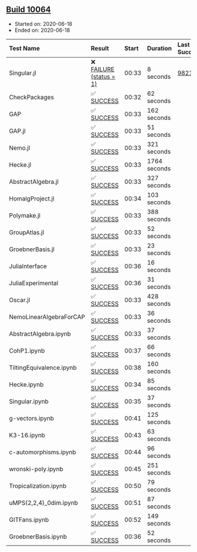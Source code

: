 ## [Build 10064](https://oscarci.mathematik.uni-kl.de/job/oscar/10064/)

* Started on: 2020-06-18
* Ended on: 2020-06-18

| Test Name    | Result | Start | Duration | Last Success | First Failure |
|:-------------|:-------|:------|:---------|:-------------|:--------------|
| Singular.jl | ❌ [FAILURE (status = 1)](https://oscarci.mathematik.uni-kl.de/job/oscar/10064/artifact/logs/build-10064/Singular.jl.log) | 00:33 | 8 seconds | [9821](https://oscarci.mathematik.uni-kl.de/job/oscar/9821/) | [9822](https://oscarci.mathematik.uni-kl.de/job/oscar/9822/) |
| CheckPackages | ✅ [SUCCESS](https://oscarci.mathematik.uni-kl.de/job/oscar/10064/artifact/logs/build-10064/CheckPackages.log) | 00:32 | 62 seconds |  |  |
| GAP | ✅ [SUCCESS](https://oscarci.mathematik.uni-kl.de/job/oscar/10064/artifact/logs/build-10064/GAP.log) | 00:33 | 162 seconds |  |  |
| GAP.jl | ✅ [SUCCESS](https://oscarci.mathematik.uni-kl.de/job/oscar/10064/artifact/logs/build-10064/GAP.jl.log) | 00:33 | 51 seconds |  |  |
| Nemo.jl | ✅ [SUCCESS](https://oscarci.mathematik.uni-kl.de/job/oscar/10064/artifact/logs/build-10064/Nemo.jl.log) | 00:33 | 321 seconds |  |  |
| Hecke.jl | ✅ [SUCCESS](https://oscarci.mathematik.uni-kl.de/job/oscar/10064/artifact/logs/build-10064/Hecke.jl.log) | 00:33 | 1764 seconds |  |  |
| AbstractAlgebra.jl | ✅ [SUCCESS](https://oscarci.mathematik.uni-kl.de/job/oscar/10064/artifact/logs/build-10064/AbstractAlgebra.jl.log) | 00:33 | 327 seconds |  |  |
| HomalgProject.jl | ✅ [SUCCESS](https://oscarci.mathematik.uni-kl.de/job/oscar/10064/artifact/logs/build-10064/HomalgProject.jl.log) | 00:34 | 103 seconds |  |  |
| Polymake.jl | ✅ [SUCCESS](https://oscarci.mathematik.uni-kl.de/job/oscar/10064/artifact/logs/build-10064/Polymake.jl.log) | 00:33 | 388 seconds |  |  |
| GroupAtlas.jl | ✅ [SUCCESS](https://oscarci.mathematik.uni-kl.de/job/oscar/10064/artifact/logs/build-10064/GroupAtlas.jl.log) | 00:33 | 52 seconds |  |  |
| GroebnerBasis.jl | ✅ [SUCCESS](https://oscarci.mathematik.uni-kl.de/job/oscar/10064/artifact/logs/build-10064/GroebnerBasis.jl.log) | 00:33 | 23 seconds |  |  |
| JuliaInterface | ✅ [SUCCESS](https://oscarci.mathematik.uni-kl.de/job/oscar/10064/artifact/logs/build-10064/JuliaInterface.log) | 00:36 | 16 seconds |  |  |
| JuliaExperimental | ✅ [SUCCESS](https://oscarci.mathematik.uni-kl.de/job/oscar/10064/artifact/logs/build-10064/JuliaExperimental.log) | 00:36 | 31 seconds |  |  |
| Oscar.jl | ✅ [SUCCESS](https://oscarci.mathematik.uni-kl.de/job/oscar/10064/artifact/logs/build-10064/Oscar.jl.log) | 00:33 | 428 seconds |  |  |
| NemoLinearAlgebraForCAP | ✅ [SUCCESS](https://oscarci.mathematik.uni-kl.de/job/oscar/10064/artifact/logs/build-10064/NemoLinearAlgebraForCAP.log) | 00:33 | 36 seconds |  |  |
| AbstractAlgebra.ipynb | ✅ [SUCCESS](https://oscarci.mathematik.uni-kl.de/job/oscar/10064/artifact/logs/build-10064/AbstractAlgebra.ipynb.log) | 00:33 | 37 seconds |  |  |
| CohP1.ipynb | ✅ [SUCCESS](https://oscarci.mathematik.uni-kl.de/job/oscar/10064/artifact/logs/build-10064/CohP1.ipynb.log) | 00:37 | 66 seconds |  |  |
| TiltingEquivalence.ipynb | ✅ [SUCCESS](https://oscarci.mathematik.uni-kl.de/job/oscar/10064/artifact/logs/build-10064/TiltingEquivalence.ipynb.log) | 00:38 | 160 seconds |  |  |
| Hecke.ipynb | ✅ [SUCCESS](https://oscarci.mathematik.uni-kl.de/job/oscar/10064/artifact/logs/build-10064/Hecke.ipynb.log) | 00:34 | 85 seconds |  |  |
| Singular.ipynb | ✅ [SUCCESS](https://oscarci.mathematik.uni-kl.de/job/oscar/10064/artifact/logs/build-10064/Singular.ipynb.log) | 00:35 | 37 seconds |  |  |
| g-vectors.ipynb | ✅ [SUCCESS](https://oscarci.mathematik.uni-kl.de/job/oscar/10064/artifact/logs/build-10064/g-vectors.ipynb.log) | 00:41 | 125 seconds |  |  |
| K3-16.ipynb | ✅ [SUCCESS](https://oscarci.mathematik.uni-kl.de/job/oscar/10064/artifact/logs/build-10064/K3-16.ipynb.log) | 00:43 | 63 seconds |  |  |
| c-automorphisms.ipynb | ✅ [SUCCESS](https://oscarci.mathematik.uni-kl.de/job/oscar/10064/artifact/logs/build-10064/c-automorphisms.ipynb.log) | 00:44 | 96 seconds |  |  |
| wronski-poly.ipynb | ✅ [SUCCESS](https://oscarci.mathematik.uni-kl.de/job/oscar/10064/artifact/logs/build-10064/wronski-poly.ipynb.log) | 00:45 | 251 seconds |  |  |
| Tropicalization.ipynb | ✅ [SUCCESS](https://oscarci.mathematik.uni-kl.de/job/oscar/10064/artifact/logs/build-10064/Tropicalization.ipynb.log) | 00:50 | 79 seconds |  |  |
| uMPS(2,2,4)_0dim.ipynb | ✅ [SUCCESS](https://oscarci.mathematik.uni-kl.de/job/oscar/10064/artifact/logs/build-10064/uMPS-2-2-4-_0dim.ipynb.log) | 00:51 | 87 seconds |  |  |
| GITFans.ipynb | ✅ [SUCCESS](https://oscarci.mathematik.uni-kl.de/job/oscar/10064/artifact/logs/build-10064/GITFans.ipynb.log) | 00:52 | 149 seconds |  |  |
| GroebnerBasis.ipynb | ✅ [SUCCESS](https://oscarci.mathematik.uni-kl.de/job/oscar/10064/artifact/logs/build-10064/GroebnerBasis.ipynb.log) | 00:36 | 52 seconds |  |  |
